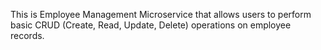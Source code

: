 This is Employee Management Microservice that allows users to
perform basic CRUD (Create, Read, Update, Delete) operations on employee records.
